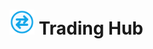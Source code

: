 # <img src="https://raw.githubusercontent.com/onjuly19th/trading-hub/real-time/fe/public/trading-icon.svg" alt="Trading Icon" width="40"/> Trading Hub
